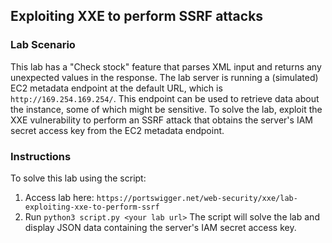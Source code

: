 ## Exploiting XXE to perform SSRF attacks
### Lab Scenario
This lab has a "Check stock" feature that parses XML input and returns any unexpected values in the response.
The lab server is running a (simulated) EC2 metadata endpoint at the default URL, which is `http://169.254.169.254/`. This endpoint can be used to retrieve data about the instance, some of which might be sensitive.
To solve the lab, exploit the XXE vulnerability to perform an SSRF attack that obtains the server's IAM secret access key from the EC2 metadata endpoint.

### Instructions
To solve this lab using the script:
1. Access lab here: `https://portswigger.net/web-security/xxe/lab-exploiting-xxe-to-perform-ssrf`
2. Run `python3 script.py <your lab url>` The script will solve the lab and display JSON data containing the server's IAM secret access key.
